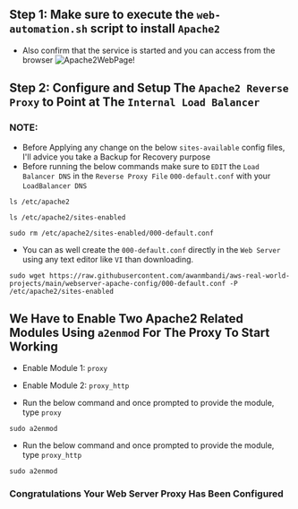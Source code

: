 ## Step 1: Make sure to execute the `web-automation.sh` script to install `Apache2`
- Also confirm that the service is started and you can access from the browser
![Apache2WebPage!](https://github.com/awanmbandi/aws-real-world-projects/blob/project-resources-docs/images/Screen%20Shot%202022-12-24%20at%202.15.12%20AM.png)

## Step 2: Configure and Setup The `Apache2 Reverse Proxy` to Point at The `Internal Load Balancer`
### NOTE: 
- Before Applying any change on the below `sites-available` config files, I'll advice you take a Backup for Recovery purpose 
- Before running the below commands make sure to `EDIT` the `Load Balancer DNS` in the `Reverse Proxy File` `000-default.conf` with your `LoadBalancer DNS` 
```
ls /etc/apache2
```
```
ls /etc/apache2/sites-enabled
```
```
sudo rm /etc/apache2/sites-enabled/000-default.conf
```

- You can as well create the `000-default.conf` directly in the `Web Server` using any text editor like `VI` than downloading.
```
sudo wget https://raw.githubusercontent.com/awanmbandi/aws-real-world-projects/main/webserver-apache-config/000-default.conf -P /etc/apache2/sites-enabled
```

## We Have to Enable Two Apache2 Related Modules Using `a2enmod` For The Proxy To Start Working 
- Enable Module 1: `proxy`
- Enable Module 2: `proxy_http`

- Run the below command and once prompted to provide the module, type `proxy`
```
sudo a2enmod
```

- Run the below command and once prompted to provide the module, type `proxy_http`
```
sudo a2enmod
```

### Congratulations Your Web Server Proxy Has Been Configured

